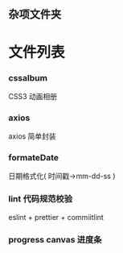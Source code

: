 ## 杂项文件夹

# 文件列表

### cssalbum

CSS3 动画相册

### axios

axios 简单封装

### formateDate

日期格式化( 时间戳->mm-dd-ss )

### lint 代码规范校验

eslint + prettier + commiitlint

### progress canvas 进度条
